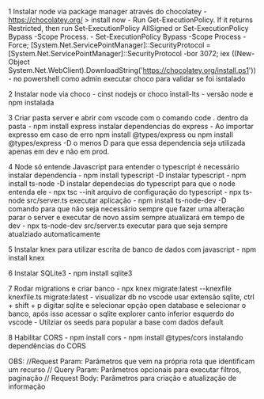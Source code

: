 1 Instalar node via package manager através do chocolatey
    -  https://chocolatey.org/   > install now 
    - Run Get-ExecutionPolicy. If it returns Restricted, then run Set-ExecutionPolicy AllSigned or Set-ExecutionPolicy Bypass -Scope Process. 
    - Set-ExecutionPolicy Bypass -Scope Process -Force; [System.Net.ServicePointManager]::SecurityProtocol = [System.Net.ServicePointManager]::SecurityProtocol -bor 3072; iex ((New-Object System.Net.WebClient).DownloadString('https://chocolatey.org/install.ps1'))
    - no powershell como admin executar choco para validar se foi isntalado

2 Instalar node via choco
    - cinst nodejs or choco install-lts 
    - versão node e npm instalada

3 Criar pasta server e abrir com vscode com o comando code . dentro da pasta
    - npm install express instalar dependencias do express
    - Ao importar expresso em caso de erro  npm install @types/express ou npm install @types/express -D  o menos D para que essa dependencia seja utilizada apenas em dev e não em prod.


4 Node só entende Javascript para entender o typescript é necessário instalar dependencia
    - npm install typescript -D instalar typescript
    - npm install ts-node -D instalar dependecias do typescript para que o node entenda ele
    - npx tsc --init arquivo de configuração do typescript
    - npx ts-node src/server.ts executar aplicação
    - npm install ts-node-dev -D  comando para que não seja necessário sempre que fazer uma alteração parar o server e executar de novo assim sempre atualizará em tempo de dev
    -  npx ts-node-dev src/server.ts executar para que seja sempre atualziado automaticamente

5 Instalar knex para utilizar escrita de banco de dados com javascript
    - npm install knex

6 Instalar SQLite3
    - npm install sqlite3

7 Rodar migrations e criar banco
    - npx knex migrate:latest --knexfile knexfile.ts migrate:latest
    - visualizar db no vscode usar extensão sqlite, ctrl + shift + p digitar sqlite  e selecionar opção open database e selecionar o banco, após isso acessar o sqlite explorer canto inferior esquerdo do vscode
    - Utilziar os seeds para popular a base com dados default

8 Habilitar CORS
    - npm install cors
    - npm install @types/cors   instalando dependências do CORS 


OBS:
//Request Param: Parâmetros que vem na própria rota que identificam um recurso
// Query Param: Parâmetros opcionais para executar filtros, paginação
// Request Body: Parâmetros para criação e atualização de informação